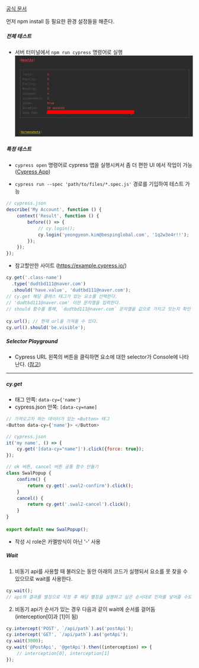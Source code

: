 [공식 문서](https://docs.cypress.io/guides)

먼저 npm install 등 필요한 환경 설정들을 해준다.

##### 전체 테스트

* 서버 터미널에서 `npm run cypress` 명령어로 실행![1](img/1.png)

##### 특정 테스트

* `cypress open` 명령어로 cypress 앱을 실행시켜서 좀 더 편한 UI 에서 작업이 가능 ([Cypress App](https://docs.cypress.io/guides/core-concepts/cypress-app))

* `cypress run --spec 'path/to/files/*.spec.js'` 경로를 기입하여 테스트 가능

```javascript
// cypress.json
describe('My Account', function () {
    context('Result', function () {
        before(() => {
            // cy.login();
            cy.login('yeongyeon.kim@bespinglobal.com', '1q2w3e4r!!');
        });
    });
});
```

* 참고할만한 사이트 (https://example.cypress.io/)

```javascript
cy.get('.class-name')
  .type('dudtbd111@naver.com')
  .should('have.value', 'dudtbd111@naver.com');
// cy.get 해당 클래스 태그가 있는 요소를 선택한다.
// 'dudtbd111@naver.com' 이란 문자열을 입력한다.
// should 함수를 통해, `dudtbd111@naver.com` 문자열을 값으로 가지고 잇는지 확인

cy.url(); // 현재 url을 가져올 수 있다.
cy.url().should('be.visible');
```

##### Selector Playground

* Cypress URL 왼쪽의 버튼을 클릭하면 요소에 대한 selector가 Console에 나타난다.
  ([참고](https://docs.cypress.io/guides/core-concepts/cypress-app#Finding-Selectors))

---

##### cy.get

* 태그 안쪽: `data-cy={'name'}`
* cypress.json 안쪽: `[data-cy=name]`

```javascript
// 가져오고자 하는 데이터가 있는 <Button> 태그
<Button data-cy={'name'}> </Button>
```

```javascript
// cypress.json
it('my name', () => {
	cy.get('[data-cy="name"]').click({force: true});
});
```

```javascript
// ok 버튼, cancel 버튼 공통 함수 만들기
class SwalPopup {
    confirm() {
        return cy.get('.swal2-confirm').click();
    }
    cancel() {
        return cy.get('.swal2-cancel').click();
    }
}

export default new SwalPopup();
```

* 작성 시 role은 카멜방식이 아닌 '-' 사용

##### Wait

1. 비동기 api를 사용할 때 불러오는 동안 아래의 코드가 실행되서 요소를 못 찾을 수 있으므로 wait를 사용한다.

```javascript
cy.wait();
// api의 결과를 별칭으로 지정 후 해당 별칭을 실행하고 싶은 순서대로 인자를 넣어줄 수도 있음 
```

2. 비동기 api가 순서가 있는 경우 다음과 같이 wait에 순서를 걸어둠 (interception[0]과 [1]이 됨)

```javascript
cy.intercept('POST', `/api/path`).as('postApi');
cy.intercept('GET', `/api/path`).as('getApi');
cy.wait(3000);
cy.wait('@PostApi', '@getApi').then((interception) => {
	// interception[0], interception[1]
});
```

